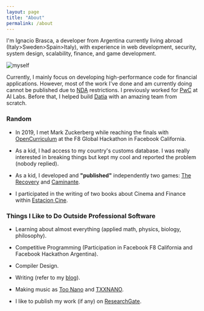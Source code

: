```yaml
---
layout: page
title: "About"
permalink: /about
---
```


I'm Ignacio Brasca, a developer from Argentina currently living abroad (Italy>Sweden>Spain>Italy), with experience in web development, security, system design, scalability, finance, and game development.

![myself](https://blog.ignaciobrasca.com/img/myself.png)

Currently, I mainly focus on developing high-performance code for financial applications. However, most of the work I've done and am currently doing cannot be published due to [NDA](https://en.wikipedia.org/wiki/Non-disclosure_agreement) restrictions. I previously worked for [PwC](https://www.pwc.com) at AI Labs. Before that, I helped build [Datia](https://datia.app) with an amazing team from scratch.

### Random
- In 2019, I met Mark Zuckerberg while reaching the finals with [OpenCurriculum](https://github.com/wattba/) at the F8 Global Hackathon in Facebook California.

- As a kid, I had access to my country's customs database. I was really interested in breaking things but kept my cool and reported the problem (nobody replied).

- As a kid, I developed and **"published"** independently two games: [The Recovery](https://juegosargentinos.org/therecovery) and [Caminante](https://juegosargentinos.org/caminante).

- I participated in the writing of two books about Cinema and Finance within [Estacion Cine](https://www.cgeditorial.com.ar/colecciones/estacion-cine/).

### Things I Like to Do Outside Professional Software
- Learning about almost everything (applied math, physics, biology, philosophy).

- Competitive Programming (Participation in Facebook F8 California and Facebook Hackathon Argentina).

- Compiler Design.

- Writing (refer to my [blog](https://blog.ignaciobrasca.com)).
  
- Making music as [Too Nano](https://open.spotify.com/artist/6ByFHF2ZCZIeHg1O86JpiM) and [TXXNANO](https://open.spotify.com/artist/3wHoyAGjMlR9C8zoahstuF).
  
- I like to publish my work (if any) on [ResearchGate](https://www.researchgate.net/profile/Ignacio_Brasca).
